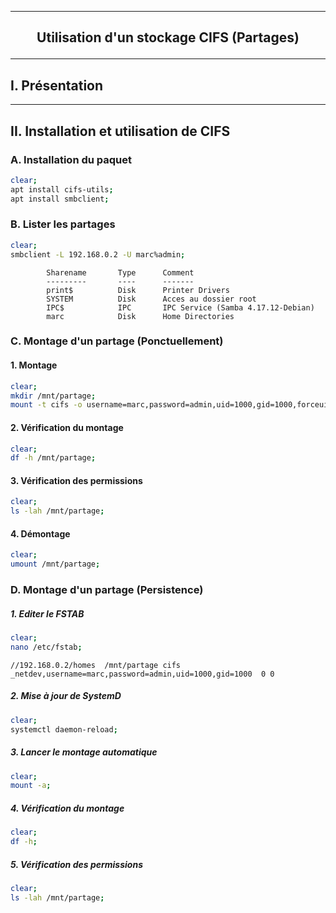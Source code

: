 ----------------------------------------------------------------------------------------------------------------------------------------------------------------------------------------------------------------
## <p align='center'> Utilisation d'un stockage CIFS (Partages) </p>

----------------------------------------------------------------------------------------------------------------------------------------------------------------------------------------------------------------
## I. Présentation

----------------------------------------------------------------------------------------------------------------------------------------------------------------------------------------------------------------
## II. Installation et utilisation de CIFS
### A. Installation du paquet
```bash
clear;
apt install cifs-utils;
apt install smbclient;
```

### B. Lister les partages
```bash
clear;
smbclient -L 192.168.0.2 -U marc%admin;
```

```
        Sharename       Type      Comment
        ---------       ----      -------
        print$          Disk      Printer Drivers
        SYSTEM          Disk      Acces au dossier root
        IPC$            IPC       IPC Service (Samba 4.17.12-Debian)
        marc            Disk      Home Directories
```



### C. Montage d'un partage (Ponctuellement)
#### 1. Montage
```bash
clear;
mkdir /mnt/partage;
mount -t cifs -o username=marc,password=admin,uid=1000,gid=1000,forceuid,forcegid //192.168.0.2/homes /mnt/partage;
```
#### 2. Vérification du montage

```bash
clear;
df -h /mnt/partage;
```
#### 3. Vérification des permissions
```bash
clear;
ls -lah /mnt/partage;
```
#### 4. Démontage
```bash
clear;
umount /mnt/partage;
```


### D. Montage d'un partage (Persistence)
##### 1. Editer le FSTAB
```bash
clear;
nano /etc/fstab;
```

```
//192.168.0.2/homes  /mnt/partage cifs _netdev,username=marc,password=admin,uid=1000,gid=1000  0 0
```
##### 2. Mise à jour de SystemD
```bash
clear;
systemctl daemon-reload;
```

##### 3. Lancer le montage automatique
```bash
clear;
mount -a;
```

##### 4. Vérification du montage
```bash
clear;
df -h;
```

##### 5. Vérification des permissions
```bash
clear;
ls -lah /mnt/partage;
```
